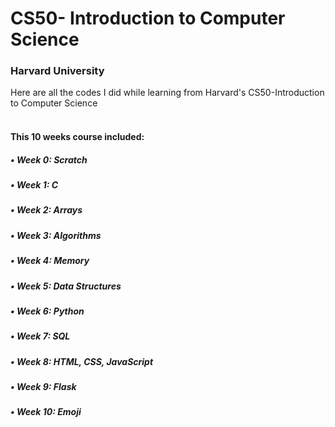 # CS50- Introduction to Computer Science
### Harvard University

Here are all the codes I did while learning from Harvard's CS50-Introduction to Computer Science
<br><br>

#### This 10 weeks course included: 
##### • Week 0: Scratch
##### • Week 1: C
##### • Week 2: Arrays
##### • Week 3: Algorithms
##### • Week 4: Memory
##### • Week 5: Data Structures
##### • Week 6: Python
##### • Week 7: SQL
##### • Week 8: HTML, CSS, JavaScript
##### • Week 9: Flask
##### • Week 10: Emoji
